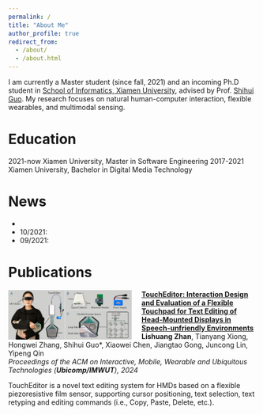 ```yaml
---
permalink: /
title: "About Me"
author_profile: true
redirect_from: 
  - /about/
  - /about.html
---
```


I am currently a Master student (since fall, 2021) and an incoming Ph.D student in [School of Informatics, Xiamen University](https://informatics.xmu.edu.cn/), advised by Prof. [Shihui Guo](https://www.humanplus.xyz/). My research focuses on natural human-computer interaction, flexible wearables, and multimodal sensing.

Education
======
2021-now  Xiamen University, Master in Software Engineering
2017-2021  Xiamen University, Bachelor in Digital Media Technology

News
======
- 
- 10/2021:
- 09/2021: 

Publications
======

<img src="/images/imwut_toucheditor.jpg" style="float: left; margin-right: 20px;" width="250">

**[TouchEditor: Interaction Design and Evaluation of a Flexible Touchpad for Text Editing of Head-Mounted Displays in Speech-unfriendly Environments](https://dl.acm.org/doi/abs/10.1145/3631454?af=R)**  
**Lishuang Zhan**, Tianyang Xiong, Hongwei Zhang, Shihui Guo\*, Xiaowei Chen, Jiangtao Gong, Juncong Lin, Yipeng Qin  
*Proceedings of the ACM on Interactive, Mobile, Wearable and Ubiquitous Technologies (**Ubicomp/IMWUT**), 2024*

TouchEditor is a novel text editing system for HMDs based on a flexible piezoresistive film sensor, supporting cursor positioning, text selection, text retyping and editing commands (i.e., Copy, Paste, Delete, etc.).
